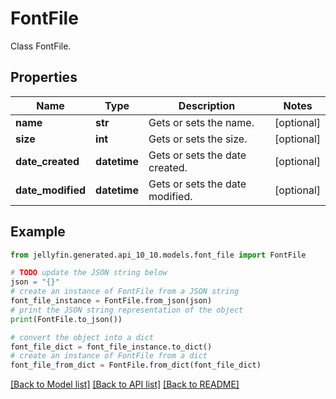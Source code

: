 # FontFile

Class FontFile.

## Properties

Name | Type | Description | Notes
------------ | ------------- | ------------- | -------------
**name** | **str** | Gets or sets the name. | [optional] 
**size** | **int** | Gets or sets the size. | [optional] 
**date_created** | **datetime** | Gets or sets the date created. | [optional] 
**date_modified** | **datetime** | Gets or sets the date modified. | [optional] 

## Example

```python
from jellyfin.generated.api_10_10.models.font_file import FontFile

# TODO update the JSON string below
json = "{}"
# create an instance of FontFile from a JSON string
font_file_instance = FontFile.from_json(json)
# print the JSON string representation of the object
print(FontFile.to_json())

# convert the object into a dict
font_file_dict = font_file_instance.to_dict()
# create an instance of FontFile from a dict
font_file_from_dict = FontFile.from_dict(font_file_dict)
```
[[Back to Model list]](README.md#documentation-for-models) [[Back to API list]](README.md#documentation-for-api-endpoints) [[Back to README]](README.md)


